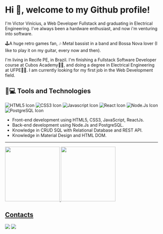 # Hi 👋, welcome to my Github profile!

I'm Victor Vinícius, a Web Developer Fullstack and graduating in Electrical Engineering. I've always been a hardware enthusiast, and now i'm venturing into software.

🕹A huge retro games fan, 🎶 Metal bassist in a band and Bossa Nova lover (I like to play it on my guitar, every now and then).

I'm living in Recife PE, in Brazil. I'm finishing a Fullstack Software Developer course at Cubos Academy👨‍💻, and doing a degree in Electrical Engineering at UFPE👨‍🎓. I am currently looking for my first job in the Web Development field.

## 🚀💻 Tools and Technologies

<div>
  <img src="https://img.shields.io/badge/HTML5-E34F26?style=for-the-badge&logo=html5&logoColor=white" alt="HTML5 Icon" /> 
  <img src="https://img.shields.io/badge/CSS3-1572B6?style=for-the-badge&logo=css3&logoColor=white" alt="CSS3 Icon" /> 
  <img src="https://img.shields.io/badge/JavaScript-F7DF1E?style=for-the-badge&logo=javascript&logoColor=black" alt="Javascript Icon" /> 
  <img src="https://img.shields.io/badge/React-20232A?style=for-the-badge&logo=react&logoColor=61DAFB" alt="React Icon" /> 
  <img src="https://img.shields.io/badge/Node.js-43853D?style=for-the-badge&logo=node.js&logoColor=white" alt="Node.Js Icon" /> 
  <img src="https://img.shields.io/badge/PostgreSQL-316192?style=for-the-badge&logo=postgresql&logoColor=white" alt="PostgreSQL Icon" />
<div />

- Front-end development using HTML5, CSS3, JavaScript, ReactJs.
- Back-end development using Node.Js and PostgreSQL.
- Knowledge in CRUD SQL with Relational Database and REST API.
- Knowledge in Material Design and HTML DOM.

--------

<div>
  <a href="https://github.com/victorvinicius33">
  <img height="180em" src="https://github-readme-stats.vercel.app/api/top-langs/?username=victorvinicius33&layout=compact&langs_count=7&theme=dracula"/>
  <img height="180em" src="https://github-readme-stats.vercel.app/api?username=victorvinicius33&show_icons=true&theme=dracula&include_all_commits=true&count_private=true"/>
</div>

 ## Contacts
  
<div>
  <a href = "mailto:victorvinicius33.vv@gmail.com"><img src="https://img.shields.io/badge/Gmail-D14836?style=for-the-badge&logo=gmail&logoColor=white" target="_blank"></a>
  <a href="https://www.linkedin.com/in/victor-v-s-galvao/" target="_blank"><img src="https://img.shields.io/badge/-LinkedIn-%230077B5?style=for-the-badge&logo=linkedin&logoColor=white" target="_blank"></a>   
</div>
